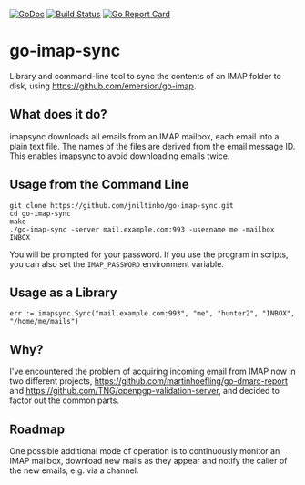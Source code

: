 [![GoDoc](https://godoc.org/github.com/JohannesEbke/go-imap-sync?status.svg)](https://godoc.org/github.com/JohannesEbke/go-imap-sync) [![Build Status](https://travis-ci.org/JohannesEbke/go-imap-sync.svg?branch=master)](https://travis-ci.org/JohannesEbke/go-imap-sync) [![Go Report Card](https://goreportcard.com/badge/github.com/JohannesEbke/go-imap-sync)](https://goreportcard.com/report/github.com/JohannesEbke/go-imap-sync)

# go-imap-sync
Library and command-line tool to sync the contents of an IMAP folder to disk, using https://github.com/emersion/go-imap.

## What does it do?
imapsync downloads all emails from an IMAP mailbox, each email into a plain text file. The names of the files are
derived from the email message ID. This enables imapsync to avoid downloading emails twice.

## Usage from the Command Line
```
git clone https://github.com/jniltinho/go-imap-sync.git
cd go-imap-sync
make
./go-imap-sync -server mail.example.com:993 -username me -mailbox INBOX
```
You will be prompted for your password. If you use the program in scripts, you can also set the `IMAP_PASSWORD`
environment variable.

## Usage as a Library
```
err := imapsync.Sync("mail.example.com:993", "me", "hunter2", "INBOX", "/home/me/mails")
```

## Why?
I've encountered the problem of acquiring incoming email from IMAP now in two different projects,
https://github.com/martinhoefling/go-dmarc-report and https://github.com/TNG/openpgp-validation-server,
and decided to factor out the common parts.

## Roadmap
One possible additional mode of operation is to continuously monitor an IMAP mailbox, download new mails as they
appear and notify the caller of the new emails, e.g. via a channel.
